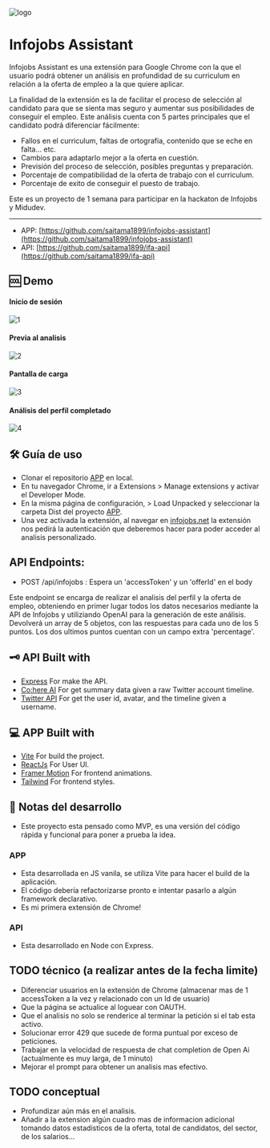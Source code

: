 ![logo](https://res.cloudinary.com/dykoj2iuj/image/upload/v1685080130/logo_xcc4nz.png)
# Infojobs Assistant

Infojobs Assistant es una extensión para Google Chrome con la que el usuario podrá obtener un análisis en profundidad de su curriculum en relación a la oferta de empleo a la que quiere aplicar. 

La finalidad de la extensión es la de facilitar el proceso de selección al candidato para que se sienta mas seguro y aumentar sus posibilidades de conseguir el empleo.
Este análisis cuenta con 5 partes principales que el candidato podrá diferenciar fácilmente:

- Fallos en el curriculum, faltas de ortografia, contenido que se eche en falta... etc.
- Cambios para adaptarlo mejor a la oferta en cuestión.
- Previsión del proceso de selección, posibles preguntas y preparación.
- Porcentaje de compatibilidad de la oferta de trabajo con el curriculum.
- Porcentaje de exito de conseguir el puesto de trabajo.

Este es un proyecto de 1 semana para participar en la hackaton de Infojobs y Midudev.

----
- APP: [https://github.com/saitama1899/infojobs-assistant](https://github.com/saitama1899/infojobs-assistant)
- API: [https://github.com/saitama1899/ifa-api](https://github.com/saitama1899/ifa-api)

## 🆒 Demo

#### Inicio de sesión
![1](https://github.com/saitama1899/infojobs-assistant/assets/16955362/43e89ddd-a32e-4af4-8464-2df41f86625e)

#### Previa al analisis
![2](https://github.com/saitama1899/infojobs-assistant/assets/16955362/c6f8c4da-4626-4728-b0c1-b9777dde9783)

#### Pantalla de carga
![3](https://github.com/saitama1899/infojobs-assistant/assets/16955362/eab36a55-0619-4189-8e71-6dec8bcbc5c6)

#### Análisis del perfil completado
![4](https://github.com/saitama1899/infojobs-assistant/assets/16955362/1800beec-32c1-4b01-a025-4fa96b72e813)

## 🛠️ Guía de uso
- Clonar el repositorio [APP](https://github.com/saitama1899/infojobs-assistant) en local.
- En tu navegador Chrome, ir a Extensions > Manage extensions y activar el Developer Mode.
- En la misma página de configuración, > Load Unpacked y seleccionar la carpeta Dist del proyecto [APP](https://github.com/saitama1899/infojobs-assistant).
- Una vez activada la extensión, al navegar en [infojobs.net](https://infojobs.net) la extensión nos pedirá la autenticación que deberemos hacer para poder acceder al analisis personalizado.

## API Endpoints:
- POST /api/infojobs : Espera un 'accessToken' y  un 'offerId' en el body

Este endpoint se encarga de realizar el analisis del perfil y la oferta de empleo, obteniendo en primer lugar todos los datos necesarios mediante la API de Infojobs y utiliziando OpenAI para la generación de este análisis.
Devolverá un array de 5 objetos, con las respuestas para cada uno de los 5 puntos. Los dos ultimos puntos cuentan con un campo extra 'percentage'.



## 🗝 API Built with
- [Express](https://expressjs.com/es/) For make the API.
- [Co:here AI](https://cohere.ai/) For get summary data given a raw Twitter account timeline.
- [Twitter API](https://developer.twitter.com/en/docs/twitter-api) For get the user id, avatar, and the timeline given a username.

## 💻 APP Built with
- [Vite](https://vitejs.dev/) For build the project.
- [ReactJs](https://es.reactjs.org/) For User UI.
- [Framer Motion](https://www.framer.com/motion/) For frontend animations.
- [Tailwind](https://tailwindcss.com) For frontend styles.

## 📑 Notas del desarrollo
- Este proyecto esta pensado como MVP, es una versión del código rápida y funcional para poner a prueba la idea.

### APP
- Esta desarrollada en JS vanila, se utiliza Vite para hacer el build de la aplicación.
- El código debería refactorizarse pronto e intentar pasarlo a algún framework declarativo.
- Es mi primera extensión de Chrome!

### API
- Esta desarrollado en Node con Express.

## TODO técnico (a realizar antes de la fecha limite)
- Diferenciar usuarios en la extensión de Chrome (almacenar mas de 1 accessToken a la vez y relacionado con un Id de usuario)
- Que la página se actualice al loguear con OAUTH.
- Que el analisis no solo se renderice al terminar la petición si el tab esta activo.
- Solucionar error 429 que sucede de forma puntual por exceso de peticiones.
- Trabajar en la velocidad de respuesta de chat completion de Open Ai (actualmente es muy larga, de 1 minuto)
- Mejorar el prompt para obtener un analisis mas efectivo.

## TODO conceptual
- Profundizar aún más en el analisis.
- Añadir a la extension algún cuadro mas de informacion adicional tomando datos estadisticos de la oferta, total de candidatos, del sector, de los salarios...
